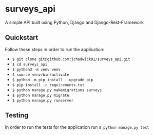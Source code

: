 # surveys_api
A simple API built using Python, Django and Django-Rest-Framework

## Quickstart
Follow these steps in order to run the application:
- `$ git clone git@github.com:jchadwick92/surveys_api.git`
- `$ cd surveys_api`
- `$ python3 -m venv venv`
- `$ source venv/bin/activate`
- `$ python -m pip install --upgrade pip`
- `$ pip install -r requirements.txt`
- `$ python manage.py makemigrations surveys`
- `$ python manage.py migrate`
- `$ python manage.py runserver`

## Testing
In order to run the tests for the application run
`$ python manage.py test`
